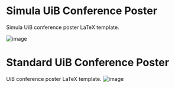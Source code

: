 # Simula UiB Conference Poster
Simula UiB conference poster LaTeX template.

![image](https://github.com/isakhammer/uib-conference-poster/assets/43385748/fcb82bf5-830b-4fdc-9dec-ce5f6cb6dab4)


# Standard UiB Conference Poster
UiB conference poster LaTeX template.
![image](https://github.com/isakhammer/uib-conference-poster/assets/43385748/5568a407-5b0b-4291-87a2-ab367b4cd279)
